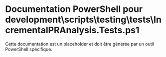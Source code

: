 # Documentation PowerShell pour development\scripts\testing\tests\IncrementalPRAnalysis.Tests.ps1

Cette documentation est un placeholder et doit être générée par un outil PowerShell spécifique.

